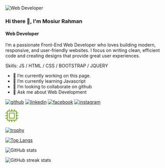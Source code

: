 ![Web Developer](https://scontent.fdac110-1.fna.fbcdn.net/v/t39.30808-6/557469147_1153802249996956_3850531837594667658_n.jpg?stp=dst-jpg_s960x960_tt6&_nc_cat=101&ccb=1-7&_nc_sid=cc71e4&_nc_ohc=ztFpH710vSAQ7kNvwERgq4k&_nc_oc=AdngADcAZO4HIFfcDxC6863f3MENvRispwqxqa6RtS1p8KbqpbdxBLDQvxlvp5fu6ss&_nc_zt=23&_nc_ht=scontent.fdac110-1.fna&_nc_gid=ir6TTyxoCtCBGxqVgm_jZQ&oh=00_AfdJbz9Z0DWWL1YyT0jzI2lQYByxNzrg9I4FXF0NDHOP9g&oe=68E82638)

### Hi there 👋, I'm Mosiur Rahman
#### Web Developer

I’m a passionate Front-End Web Developer who loves building modern, responsive, and user-friendly websites. I focus on writing clean, efficient code and creating designs that provide great user experiences.

Skills: JS / HTML / CSS / BOOTSTRAP / JQUERY

- 🔭 I’m currently working on this page. 
- 🌱 I’m currently learning Javascript 
- 👯 I’m looking to collaborate on github 
- 💬 Ask me about Web Development 


[<img src='https://cdn.jsdelivr.net/npm/simple-icons@3.0.1/icons/github.svg' alt='github' height='40'>](https://github.com/rahmannihad)  [<img src='https://cdn.jsdelivr.net/npm/simple-icons@3.0.1/icons/linkedin.svg' alt='linkedin' height='40'>](https://www.linkedin.com/in/md-mosiur-rahman-695020372/)  [<img src='https://cdn.jsdelivr.net/npm/simple-icons@3.0.1/icons/facebook.svg' alt='facebook' height='40'>](https://www.facebook.com/rahmannihad.001)  [<img src='https://cdn.jsdelivr.net/npm/simple-icons@3.0.1/icons/instagram.svg' alt='instagram' height='40'>](https://www.instagram.com/rahman_nihad_01/)  

<a href='https://docs.github.com/en/developers'><img src='https://raw.githubusercontent.com/acervenky/animated-github-badges/master/assets/devbadge.gif' width='40' height='40'></a> 

[![trophy](https://github-profile-trophy.vercel.app/?username=rahmannihad)](https://github.com/ryo-ma/github-profile-trophy)

[![Top Langs](https://github-readme-stats.vercel.app/api/top-langs/?username=rahmannihad)](https://github.com/anuraghazra/github-readme-stats)

![GitHub stats](https://github-readme-stats.vercel.app/api?username=rahmannihad&show_icons=true&count_private=true)  

![GitHub streak stats](https://streak-stats.demolab.com/?user=rahmannihad)  

